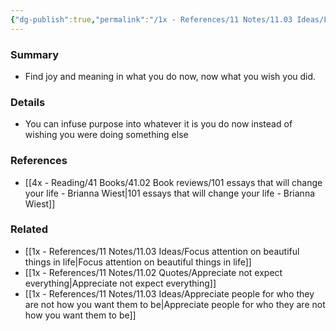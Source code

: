 ```yaml
---
{"dg-publish":true,"permalink":"/1x - References/11 Notes/11.03 Ideas/Find joy in what you do not in what you wish you did/","title":"Find joy in what you do not in what you wish you did","noteIcon":"","created":"2022-11-14T21:33:32.000+03:00","updated":"2024-02-14T20:18:32.179+03:00"}
---
```



### Summary
- Find joy and meaning in what you do now, now what you wish you did. 

### Details
- You can infuse purpose into whatever it is you do now instead of wishing you were doing something else

### References
- [[4x - Reading/41 Books/41.02 Book reviews/101 essays that will change your life - Brianna Wiest\|101 essays that will change your life - Brianna Wiest]]

### Related
- [[1x - References/11 Notes/11.03 Ideas/Focus attention on beautiful things in life\|Focus attention on beautiful things in life]]
- [[1x - References/11 Notes/11.02 Quotes/Appreciate not expect everything\|Appreciate not expect everything]]
- [[1x - References/11 Notes/11.03 Ideas/Appreciate people for who they are not how you want them to be\|Appreciate people for who they are not how you want them to be]]
